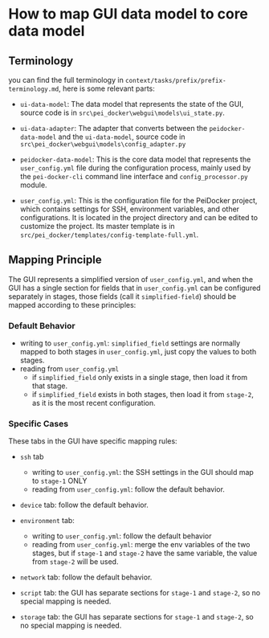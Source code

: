 # How to map GUI data model to core data model

## Terminology

you can find the full terminology in `context/tasks/prefix/prefix-terminology.md`, here is some relevant parts:

- `ui-data-model`: The data model that represents the state of the GUI, source code is in `src\pei_docker\webgui\models\ui_state.py`.

- `ui-data-adapter`: The adapter that converts between the `peidocker-data-model` and the `ui-data-model`, source code in `src\pei_docker\webgui\models\config_adapter.py`

- `peidocker-data-model`: This is the core data model that represents the `user_config.yml` file during the configuration process, mainly used by the `pei-docker-cli` command line interface and `config_processor.py` module.

- `user_config.yml`: This is the configuration file for the PeiDocker project, which contains settings for SSH, environment variables, and other configurations. It is located in the project directory and can be edited to customize the project. Its master template is in `src/pei_docker/templates/config-template-full.yml`.

## Mapping Principle

The GUI represents a simplified version of `user_config.yml`, and when the GUI has a single section for fields that in `user_config.yml` can be configured separately in stages, those fields (call it `simplified-field`) should be mapped according to these principles:

### Default Behavior
- writing to `user_config.yml`: `simplified_field` settings are normally mapped to both stages in `user_config.yml`, just copy the values to both stages.
- reading from `user_config.yml`
  - if `simplified_field` only exists in a single stage, then load it from that stage.
  - if `simplified_field` exists in both stages, then load it from `stage-2`, as it is the most recent configuration.

### Specific Cases

These tabs in the GUI have specific mapping rules:

- `ssh` tab
  - writing to `user_config.yml`: the SSH settings in the GUI should map to `stage-1` ONLY
  - reading from `user_config.yml`: follow the default behavior.
  
- `device` tab: follow the default behavior.

- `environment` tab: 
  - writing to `user_config.yml`: follow the default behavior
  - reading from `user_config.yml`: merge the env variables of the two stages, but if `stage-1` and `stage-2` have the same variable, the value from `stage-2` will be used.

- `network` tab: follow the default behavior.
  
- `script` tab: the GUI has separate sections for `stage-1` and `stage-2`, so no special mapping is needed.

- `storage` tab: the GUI has separate sections for `stage-1` and `stage-2`, so no special mapping is needed.